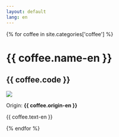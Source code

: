 ```yaml
---
layout: default
lang: en
---
```


{% for coffee in site.categories['coffee'] %}
<div class="row coffee-title en-content">
	<h1>{{ coffee.name-en }}</h1>
	<h2>{{ coffee.code }}</h2>
</div>
<div class="row coffee-content">
	<div class="col-lg-6 col-xs-6 coffee-image">
		<img class="img-responsive coffee-image" src="images/{{ coffee.image }}"></img>
	</div>
	<div class="col-lg-6 col-xs-6">
		<p>
			Origin:
			<b>{{ coffee.origin-en }}</b>  
		</p>
		<p>{{ coffee.text-en }}</p>
	</div>
</div>

{% endfor %}